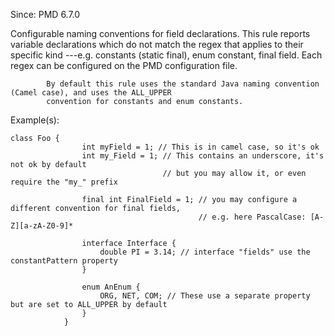 Since: PMD 6.7.0

Configurable naming conventions for field declarations. This rule reports variable declarations
            which do not match the regex that applies to their specific kind ---e.g. constants (static final),
            enum constant, final field. Each regex can be configured on the PMD configuration file.

            By default this rule uses the standard Java naming convention (Camel case), and uses the ALL_UPPER
            convention for constants and enum constants.

Example(s):
```
class Foo {
                int myField = 1; // This is in camel case, so it's ok
                int my_Field = 1; // This contains an underscore, it's not ok by default
                                  // but you may allow it, or even require the "my_" prefix

                final int FinalField = 1; // you may configure a different convention for final fields,
                                          // e.g. here PascalCase: [A-Z][a-zA-Z0-9]*

                interface Interface {
                    double PI = 3.14; // interface "fields" use the constantPattern property
                }

                enum AnEnum {
                    ORG, NET, COM; // These use a separate property but are set to ALL_UPPER by default
                }
            }
```
